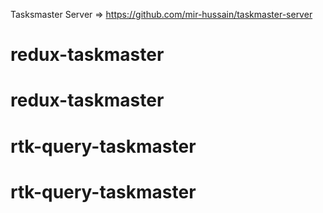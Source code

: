 Tasksmaster Server => https://github.com/mir-hussain/taskmaster-server
# redux-taskmaster
# redux-taskmaster
# rtk-query-taskmaster
# rtk-query-taskmaster
